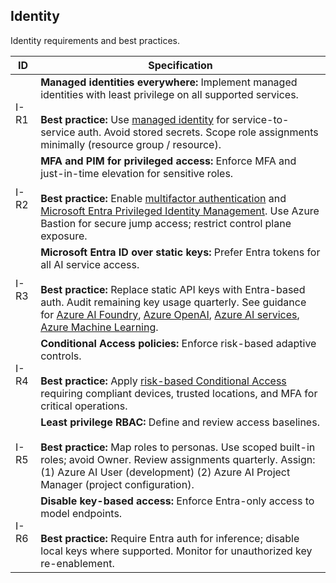 ## Identity

Identity requirements and best practices.

| ID   | Specification |
|------|--------------|
| I-R1 | **Managed identities everywhere:** Implement managed identities with least privilege on all supported services.<br><br><strong>Best practice:</strong> Use [managed identity](https://learn.microsoft.com/entra/identity/managed-identities-azure-resources/overview) for service-to-service auth. Avoid stored secrets. Scope role assignments minimally (resource group / resource). |
| I-R2 | **MFA and PIM for privileged access:** Enforce MFA and just-in-time elevation for sensitive roles.<br><br><strong>Best practice:</strong> Enable [multifactor authentication](https://learn.microsoft.com/entra/identity/authentication/tutorial-enable-azure-mfa) and [Microsoft Entra Privileged Identity Management](https://learn.microsoft.com/entra/id-governance/privileged-identity-management/pim-configure). Use Azure Bastion for secure jump access; restrict control plane exposure. |
| I-R3 | **Microsoft Entra ID over static keys:** Prefer Entra tokens for all AI service access.<br><br><strong>Best practice:</strong> Replace static API keys with Entra-based auth. Audit remaining key usage quarterly. See guidance for [Azure AI Foundry](https://learn.microsoft.com/azure/ai-studio/concepts/rbac-ai-studio), [Azure OpenAI](https://learn.microsoft.com/azure/ai-services/openai/how-to/managed-identity), [Azure AI services](https://learn.microsoft.com/azure/ai-services/authentication), [Azure Machine Learning](https://learn.microsoft.com/azure/machine-learning/how-to-setup-authentication). |
| I-R4 | **Conditional Access policies:** Enforce risk-based adaptive controls.<br><br><strong>Best practice:</strong> Apply [risk-based Conditional Access](https://learn.microsoft.com/entra/id-protection/howto-identity-protection-configure-risk-policies) requiring compliant devices, trusted locations, and MFA for critical operations. |
| I-R5 | **Least privilege RBAC:** Define and review access baselines.<br><br><strong>Best practice:</strong> Map roles to personas. Use scoped built-in roles; avoid Owner. Review assignments quarterly. Assign: (1) Azure AI User (development) (2) Azure AI Project Manager (project configuration). |
| I-R6 | **Disable key-based access:** Enforce Entra-only access to model endpoints.<br><br><strong>Best practice:</strong> Require Entra auth for inference; disable local keys where supported. Monitor for unauthorized key re-enablement. |
